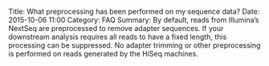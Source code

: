 Title: What preprocessing has been performed on my sequence data?
Date: 2015-10-06 11:00
Category: FAQ
Summary: 
By default, reads from Illumina’s NextSeq are preprocessed to remove adapter sequences. If your downstream analysis requires all reads to have a fixed length, this processing can be suppressed. No adapter trimming or other preprocessing is performed on reads generated by the HiSeq machines.
